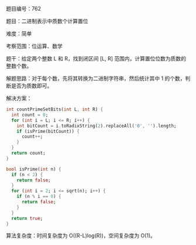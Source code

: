 题目编号：762

题目：二进制表示中质数个计算置位

难度：简单

考察范围：位运算、数学

题干：给定两个整数 L 和 R，找到闭区间 [L, R] 范围内，计算置位位数为质数的整数个数。

解题思路：对于每个数，先将其转换为二进制字符串，然后统计其中 1 的个数，判断是否为质数即可。

解决方案：

```dart
int countPrimeSetBits(int L, int R) {
  int count = 0;
  for (int i = L; i <= R; i++) {
    int bitCount = i.toRadixString(2).replaceAll('0', '').length;
    if (isPrime(bitCount)) {
      count++;
    }
  }
  return count;
}

bool isPrime(int n) {
  if (n < 2) {
    return false;
  }
  for (int i = 2; i <= sqrt(n); i++) {
    if (n % i == 0) {
      return false;
    }
  }
  return true;
}
```

算法复杂度：时间复杂度为 O((R-L)log(R))，空间复杂度为 O(1)。